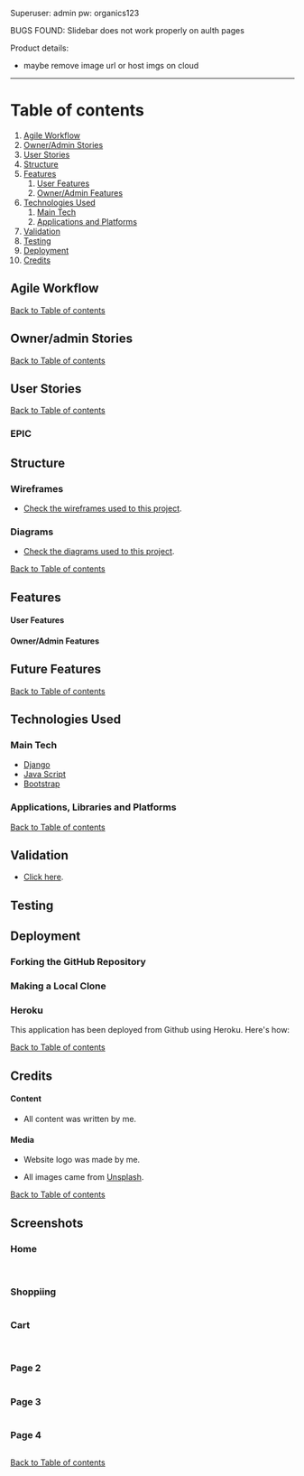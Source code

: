 Superuser: admin
pw: organics123

BUGS FOUND:
Slidebar does not work properly on aulth pages

Product details:
- maybe remove image url or host imgs on cloud

---

# Table of contents
1. [Agile Workflow](#agile-workflow)
2. [Owner/Admin Stories](#owner/admin-stories)
3. [User Stories](#user-stories)
4. [Structure](#structure)
5. [Features](#features)
    1. [User Features](#user-features)
    2. [Owner/Admin Features](#owner/admin-features)
6. [Technologies Used](#technologies-used)
    1. [Main Tech](#Main-Tech)
    2. [Applications and Platforms](#applications,-libraries-and-platforms)       
7. [Validation](#validation)
8. [Testing](#testing)
9. [Deployment](#deployment)
10. [Credits](#credits)

## Agile Workflow


[Back to Table of contents](#table-of-contents)

## Owner/admin Stories


[Back to Table of contents](#table-of-contents)  

## User Stories


 [Back to Table of contents](#table-of-contents)

### EPIC 


## Structure
 ### Wireframes
- [Check the wireframes used to this project](). 

 ### Diagrams
 
 - [Check the diagrams used to this project](). 

  [Back to Table of contents](#table-of-contents)

## Features
#### User Features


#### Owner/Admin Features


## Future Features


 [Back to Table of contents](#table-of-contents)
## Technologies Used

### Main Tech
 - [Django](https://www.djangoproject.com/) 
 - [Java Script](https://www.javascript.com/)
 - [Bootstrap](https://getbootstrap.com/)


### Applications, Libraries and Platforms


[Back to Table of contents](#table-of-contents)

## Validation


 - [Click here]().

## Testing
 


## Deployment
### Forking the GitHub Repository


### Making a Local Clone


### Heroku

This application has been deployed from Github using Heroku. Here's how:




 [Back to Table of contents](#table-of-contents)

## Credits

#### Content
 * All content was written by me.

#### Media
 * Website logo was made by me.

 * All images came from [Unsplash](https://unsplash.com/.).

[Back to Table of contents](#table-of-contents)

## Screenshots

### Home
![]()
![]()
![]()

### Shoppiing
![]()

### Cart
![]()
![]()
![]()

### Page 2
![]()

### Page 3  
![]()

###  Page 4
![]()

[Back to Table of contents](#table-of-contents)